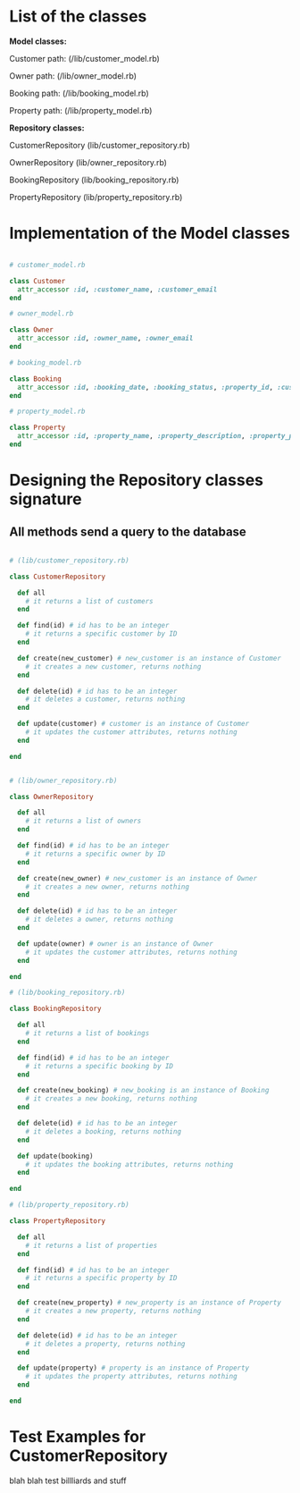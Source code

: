 # List of the classes

**Model classes:**

Customer 
path: (/lib/customer_model.rb)

Owner 
path: (/lib/owner_model.rb)

Booking 
path: (/lib/booking_model.rb)

Property 
path: (/lib/property_model.rb)

**Repository classes:**

CustomerRepository (lib/customer_repository.rb)

OwnerRepository (lib/owner_repository.rb)

BookingRepository (lib/booking_repository.rb)

PropertyRepository (lib/property_repository.rb)

# Implementation of the Model classes

```ruby

# customer_model.rb

class Customer
  attr_accessor :id, :customer_name, :customer_email
end

# owner_model.rb

class Owner
  attr_accessor :id, :owner_name, :owner_email
end

# booking_model.rb

class Booking
  attr_accessor :id, :booking_date, :booking_status, :property_id, :customer_id, 
end

# property_model.rb

class Property
  attr_accessor :id, :property_name, :property_description, :property_price, :property_avail_date, :property_status, :owner_id
end

```

# Designing the Repository classes signature

## All methods send a query to the database

```ruby

# (lib/customer_repository.rb)

class CustomerRepository

  def all
    # it returns a list of customers
  end

  def find(id) # id has to be an integer
    # it returns a specific customer by ID
  end

  def create(new_customer) # new_customer is an instance of Customer
    # it creates a new customer, returns nothing
  end

  def delete(id) # id has to be an integer
    # it deletes a customer, returns nothing
  end

  def update(customer) # customer is an instance of Customer
    # it updates the customer attributes, returns nothing
  end

end


# (lib/owner_repository.rb)

class OwnerRepository

  def all
    # it returns a list of owners
  end

  def find(id) # id has to be an integer
    # it returns a specific owner by ID
  end

  def create(new_owner) # new_customer is an instance of Owner
    # it creates a new owner, returns nothing
  end

  def delete(id) # id has to be an integer
    # it deletes a owner, returns nothing
  end

  def update(owner) # owner is an instance of Owner
    # it updates the customer attributes, returns nothing
  end

end

# (lib/booking_repository.rb)

class BookingRepository

  def all
    # it returns a list of bookings
  end

  def find(id) # id has to be an integer
    # it returns a specific booking by ID
  end

  def create(new_booking) # new_booking is an instance of Booking
    # it creates a new booking, returns nothing
  end

  def delete(id) # id has to be an integer
    # it deletes a booking, returns nothing
  end

  def update(booking)
    # it updates the booking attributes, returns nothing
  end

end

# (lib/property_repository.rb)

class PropertyRepository

  def all
    # it returns a list of properties
  end

  def find(id) # id has to be an integer
    # it returns a specific property by ID
  end

  def create(new_property) # new_property is an instance of Property
    # it creates a new property, returns nothing
  end

  def delete(id) # id has to be an integer
    # it deletes a property, returns nothing
  end

  def update(property) # property is an instance of Property
    # it updates the property attributes, returns nothing
  end

end

```

# Test Examples for CustomerRepository


blah blah test billliards and stuff